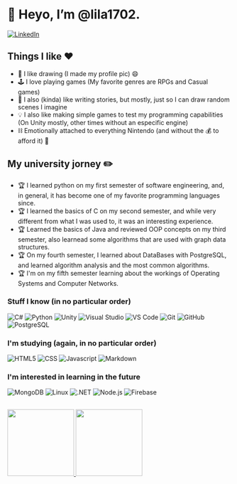 # 👋 Heyo, I’m @lila1702.
[![LinkedIn](https://img.shields.io/badge/LinkedIn-0077B5?style=for-the-badge&logo=linkedin&logoColor=white)](https://www.linkedin.com/in/lila-maria-salvador-frazão/)

## Things I like ❤️
- 📝 I like drawing (I made my profile pic) :smile:
- 🕹️ I love playing games (My favorite genres are RPGs and Casual games)
- 📓 I also (kinda) like writing stories, but mostly, just so I can draw random scenes I imagine
- 💡 I also like making simple games to test my programming capabilities (On Unity mostly, other times without an especific engine)
- ⛓️ Emotionally attached to everything Nintendo (and without the 💰 to afford it) 🥲

## My university jorney ✏️
- 🏆 I learned python on my first semester of software engineering, and, in general, it has become one of my favorite programming languages since.
- 🏆 I learned the basics of C on my second semester, and while very different from what I was used to, it was an interesting experience.
- 🏆 Learned the basics of Java and reviewed OOP concepts on my third semester, also learnead some algorithms that are used with graph data structures.
- 🏆 On my fourth semester, I learned about DataBases with PostgreSQL, and learned algorithm analysis and the most common algorithms.
- 🏆 I'm on my fifth semester learning about the workings of Operating Systems and Computer Networks.

### Stuff I know (in no particular order)
![C#](https://img.shields.io/badge/C%23-239120?style=for-the-badge&logo=c-sharp&logoColor=white)
![Python](https://img.shields.io/badge/Python-3776ab?style=for-the-badge&logo=python&logoColor=white)
![Unity](https://img.shields.io/badge/Unity-000000?style=for-the-badge&logo=unity&logoColor=white)
![Visual Studio](https://img.shields.io/badge/Visual%20Studio-5C2D91?style=for-the-badge&logo=visual-studio&logoColor=white)
![VS Code](https://img.shields.io/badge/VS%20Code-007acc?style=for-the-badge&logo=visual-studio-code&logoColor=white)
![Git](https://img.shields.io/badge/Git-f05032?style=for-the-badge&logo=git&logoColor=white)
![GitHub](https://img.shields.io/badge/GitHub-181717?style=for-the-badge&logo=github&logoColor=white)
![PostgreSQL](https://img.shields.io/badge/PostgreSQL-316192?style=for-the-badge&logo=postgresql&logoColor=white)

### I'm studying (again, in no particular order)
![HTML5](https://img.shields.io/badge/HTML5-E34F26?style=for-the-badge&logo=html5&logoColor=white)
![CSS](https://img.shields.io/badge/CSS3-1572B6?style=for-the-badge&logo=css3&logoColor=white)
![Javascript](https://img.shields.io/badge/Javascript-f7df1e?style=for-the-badge&logo=javascript&logoColor=white)
![Markdown](https://img.shields.io/badge/Markdown-000000?style=for-the-badge&logo=markdown&logoColor=white)

### I'm interested in learning in the future
![MongoDB](https://img.shields.io/badge/MongoDB-4EA94B?style=for-the-badge&logo=mongodb&logoColor=white)
![Linux](https://img.shields.io/badge/linux-FCC624?style=for-the-badge&logo=linux&logoColor=white)
![.NET](https://img.shields.io/badge/.NET-5C2D91?style=for-the-badge&logo=.net&logoColor=white)
![Node.js](https://img.shields.io/badge/Node.js-43853D?style=for-the-badge&logo=node.js&logoColor=white)
![Firebase](https://img.shields.io/badge/Firebase-F29D0C?style=for-the-badge&logo=firebase&logoColor=white)

##
<div align="left">
  <a href="https://github.com/lila1702">
  <img height="150em" src="https://github-readme-stats.vercel.app/api?username=lila1702&show_icons=true&theme=github_dark&include_all_commits=true&count_private=true"/>
  <img height="150em" src="https://github-readme-stats.vercel.app/api/top-langs/?username=lila1702&layout=compact&langs_count=7&theme=github_dark"/>
</div>

<!---
lila1702/lila1702 is a ✨ special ✨ repository because its `README.md` (this file) appears on your GitHub profile.
You can click the Preview link to take a look at your changes.
--->
